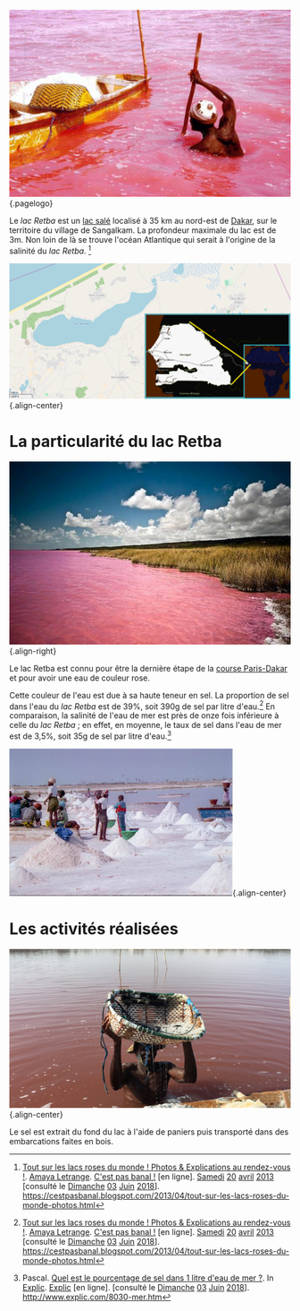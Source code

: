 <!-- TITLE: Retba (lac) -->
<!-- SUBTITLE: Présentation du lac Retba -->

![Pink Lake 02](/uploads/lake/pink-lake-02.jpg "Le lac Retba et une embarcation utilisée pour récupérer le sel du lac"){.pagelogo}

Le *lac Retba* est un [lac salé](/geographie/lac/planete-terre/lac-rouge) localisé à 35 km au nord-est de [Dakar](/geographie/ville/afrique/nord-ouest/senegal/dakar), sur le territoire du village de Sangalkam. La profondeur maximale du lac est de 3m. Non loin de là se trouve l'océan Atlantique qui serait à l'origine de la salinité du *lac Retba*. [^1]

![Lacretba](/uploads/lake/lacretba.png "Géolocalisation du lac Retba"){.align-center}

# La particularité du lac Retba
![Pink Lake Retba](/uploads/lake/pink-lake-retba.jpg "Photo du lac Retba"){.align-right}

Le lac Retba est connu pour être la dernière étape de la [course Paris-Dakar](/sport/international/course/course-de-voiture/paris-dakar) et pour avoir une eau de couleur rose.

Cette couleur de l'eau est due à sa haute teneur en sel.
La proportion de sel dans l'eau du *lac Retba* est de 39%, soit 390g de sel par litre d'eau.[^1] En comparaison, la salinité de l'eau de mer est près de onze fois inférieure à celle du *lac Retba* ; en effet, en moyenne, le taux de sel dans l'eau de mer est de 3,5%, soit 35g de sel par litre d'eau.[^2]

![Sel Extrait Du Lac Retba](/uploads/lake/sel-extrait-du-lac-retba.jpg "Échantillon de sel extrait du lac Retba"){.align-center}

# Les activités réalisées
![Lac Retba Worker Digging Salt](/uploads/lake/lac-retba-worker-digging-salt.jpg "Travailleur en train d'extraire du sel du lac Retba"){.align-center}

Le sel est extrait du fond du lac à l'aide de paniers puis transporté dans des embarcations faites en bois.


[^1]: [Tout sur les lacs roses du monde ! Photos & Explications au rendez-vous !](https://cestpasbanal.blogspot.com/2013/04/tout-sur-les-lacs-roses-du-monde-photos.html). [Amaya Letrange](https://plus.google.com/111664944124095912169). [C'est pas banal !](https://cestpasbanal.blogspot.com/) [en ligne]. [Samedi](/histoire/date/calendrier-gregorien/par-jour-de-la-semaine/samedi) [20](/histoire/date/calendrier-gregorien/par-jour/20) [avril](/histoire/date/calendrier-gregorien/par-mois/avril) [2013](/histoire/date/calendrier-gregorien/par-annee/2013) [consulté le [Dimanche](/histoire/date/calendrier-gregorien/par-jour-de-la-semaine/dimanche) [03](/histoire/date/calendrier-gregorien/par-jour/03) [Juin](/histoire/date/calendrier-gregorien/par-mois/juin) [2018](/histoire/date/calendrier-gregorien/par-annee/2018)]. https://cestpasbanal.blogspot.com/2013/04/tout-sur-les-lacs-roses-du-monde-photos.html
[^2]: Pascal. [Quel est le pourcentage de sel dans 1 litre d'eau de mer ?](http://www.explic.com/8030-mer.htm). In [Explic](http://www.explic.com). [Explic](http://www.explic.com) [en ligne]. [consulté le [Dimanche](/histoire/date/calendrier-gregorien/par-jour-de-la-semaine/dimanche) [03](/histoire/date/calendrier-gregorien/par-jour/03) [Juin](/histoire/date/calendrier-gregorien/par-mois/juin) [2018](/histoire/date/calendrier-gregorien/par-annee/2018)]. http://www.explic.com/8030-mer.htm